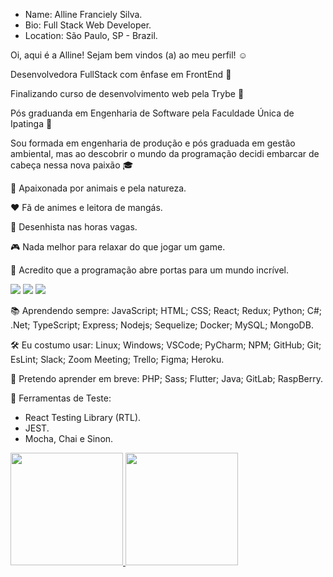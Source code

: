 - Name: Alline Franciely Silva.
- Bio: Full Stack Web Developer.
- Location: São Paulo, SP - Brazil.

Oi, aqui é a Alline! Sejam bem vindos (a) ao meu perfil! :relaxed:


Desenvolvedora FullStack com ênfase em FrontEnd :purple_heart:

Finalizando curso de desenvolvimento web pela Trybe :green_heart:

Pós graduanda em Engenharia de Software pela Faculdade Única de Ipatinga :blue_heart:

Sou formada em engenharia de produção e pós graduada em gestão ambiental, mas ao descobrir o mundo da programação decidi embarcar de cabeça nessa nova paixão :mortar_board:


:dog: Apaixonada por animais e pela natureza.

❤️ Fã de animes e  leitora de mangás.

:art: Desenhista nas horas vagas.

:video_game: Nada melhor para relaxar do que jogar um game.

:key: Acredito que a programação abre portas para um mundo incrível.

<div>
<a href="https://instagram.com/alline_franciely" target="_blank"><img src="https://img.shields.io/badge/-Instagram-%23E4405F?style=for-the-badge&logo=instagram&logoColor=white" target="_blank"></a>
<a href = "mailto:allinefranciely@gmail.com"><img src="https://img.shields.io/badge/Gmail-D14836?style=for-the-badge&logo=gmail&logoColor=white" target="_blank"></a>
<a href="https://www.linkedin.com/in/alline-franciely-silva/" target="_blank"><img src="https://img.shields.io/badge/-LinkedIn-%230077B5?style=for-the-badge&logo=linkedin&logoColor=white" target="_blank"></a>   
</div>

📚 Aprendendo sempre:
JavaScript; HTML; CSS; React; Redux; Python; C#; .Net; TypeScript; Express; Nodejs; Sequelize; Docker; MySQL; MongoDB.

🛠️ Eu costumo usar:
Linux; Windows; VSCode; PyCharm; NPM; GitHub; Git; EsLint; Slack; Zoom Meeting; Trello; Figma; Heroku.

📖 Pretendo aprender em breve:
PHP; Sass; Flutter; Java; GitLab; RaspBerry.

🤔 Ferramentas de Teste: 
- React Testing Library (RTL).
- JEST.
- Mocha, Chai e Sinon.

<div>
<a href="https://github.com/AllineFranciely">
<img height="180em" src="https://github-readme-stats.vercel.app/api/top-langs/?username=AllineFranciely&layout=compact&langs_count=7&theme=dracula"/>
<img height="180em" src="https://github-readme-stats.vercel.app/api?username=AllineFranciely&show_icons=true&theme=dracula&include_all_commits=true&count_private=true"/>
</div>
